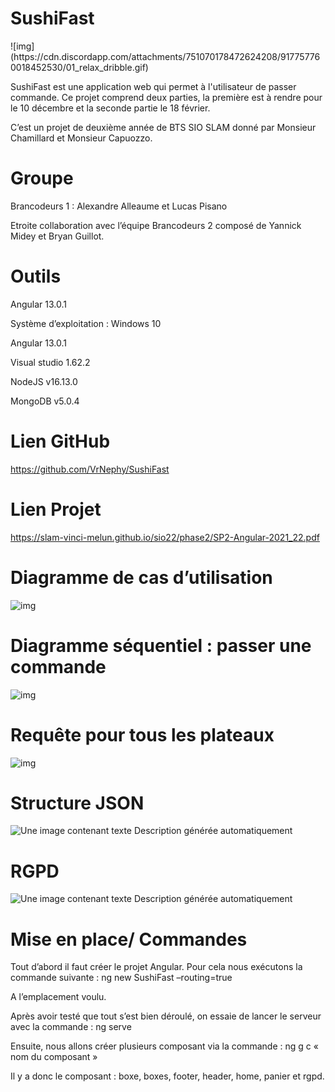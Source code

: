 <h1 style={ text-align: center;}>SushiFast</h1>![img](https://cdn.discordapp.com/attachments/751070178472624208/917757760018452530/01_relax_dribble.gif)

 

SushiFast est une application web qui permet à l'utilisateur de passer commande. Ce projet comprend deux parties, la première est à rendre pour le 10 décembre et la seconde partie le 18 février.

 

C’est un projet de deuxième année de BTS SIO SLAM donné par Monsieur Chamillard et Monsieur Capuozzo.

 

<h1>Groupe</h1>

Brancodeurs 1 : Alexandre Alleaume et Lucas Pisano

Etroite collaboration avec l’équipe Brancodeurs 2 composé de Yannick Midey et Bryan Guillot.

 

<h1>Outils</h1>

Angular 13.0.1
 
Système d’exploitation : Windows 10

Angular 13.0.1

Visual studio 1.62.2

NodeJS v16.13.0

MongoDB v5.0.4
 

<h1>Lien GitHub</h1>

 

https://github.com/VrNephy/SushiFast

 

<h1>Lien Projet</h1>

https://slam-vinci-melun.github.io/sio22/phase2/SP2-Angular-2021_22.pdf

 

<h1>Diagramme de cas d’utilisation</h1>

 

![img](https://media.discordapp.net/attachments/901086910083108927/917448206001008680/unknown.png)

<h1>Diagramme séquentiel : passer une commande</h1>

 

![img](https://media.discordapp.net/attachments/901086910083108927/917701431325257748/image.png)

 

 

<h1>Requête pour tous les plateaux</h1>

![img](https://media.discordapp.net/attachments/901086910083108927/917431932462170213/EnormePenisOversize.PNG)

<h1>Structure JSON</h1>

![Une image contenant texte  Description générée automatiquement](https://media.discordapp.net/attachments/415449138747146250/917713640684134431/unknown.png)

 

 

<h1>RGPD</h1>

 

![Une image contenant texte  Description générée automatiquement](https://cdn.discordapp.com/attachments/751070178472624208/920245300575219772/unknown.png)

 

 

 

 

<h1>Mise en place/ Commandes</h1>

 

Tout d’abord il faut créer le projet Angular. Pour cela nous exécutons la commande suivante : ng new SushiFast –routing=true

 

A l’emplacement voulu.

 

Après avoir testé que tout s’est bien déroulé, on essaie de lancer le serveur avec la commande : ng serve

 

Ensuite, nous allons créer plusieurs composant via la commande : ng g c « nom du composant »

Il y a donc le composant : boxe, boxes, footer, header, home, panier et rgpd.
